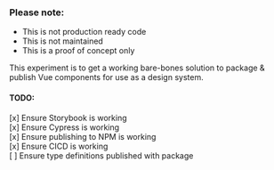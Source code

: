 ### Please note:

- This is not production ready code  
- This is not maintained  
- This is a proof of concept only

This experiment is to get a working bare-bones solution to package & publish Vue components for use as a design system.

#### TODO:

[x] Ensure Storybook is working  
[x] Ensure Cypress is working  
[x] Ensure publishing to NPM is working  
[x] Ensure CICD is working  
[ ] Ensure type definitions published with package

